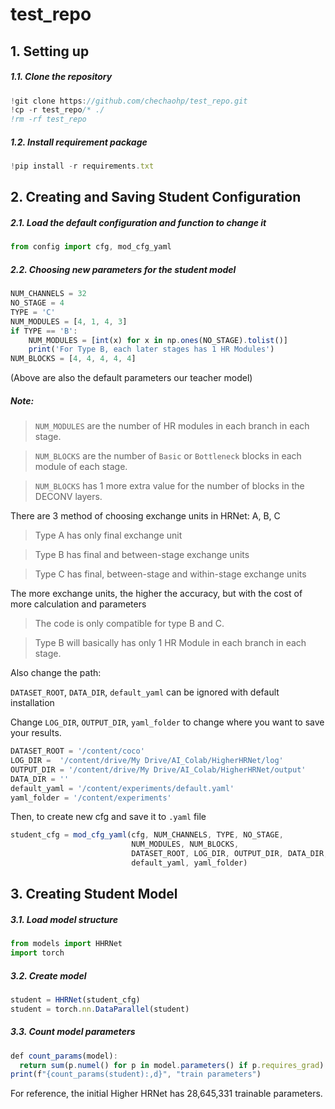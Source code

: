 # test_repo



## **1. Setting up**
##### 1.1. Clone the repository
```javascript
!git clone https://github.com/chechaohp/test_repo.git
!cp -r test_repo/* ./
!rm -rf test_repo
```
##### 1.2. Install requirement package
```javascript
!pip install -r requirements.txt
```
## **2. Creating and Saving Student Configuration**
##### 2.1. Load the default configuration and function to change it
```javascript
from config import cfg, mod_cfg_yaml
```    
##### 2.2. Choosing new parameters for the student model
```javascript
NUM_CHANNELS = 32
NO_STAGE = 4
TYPE = 'C'
NUM_MODULES = [4, 1, 4, 3]
if TYPE == 'B':
    NUM_MODULES = [int(x) for x in np.ones(NO_STAGE).tolist()]
    print('For Type B, each later stages has 1 HR Modules')
NUM_BLOCKS = [4, 4, 4, 4, 4]
```
(Above are also the default parameters our teacher model)
##### Note:
> `NUM_MODULES` are the number of HR modules in each branch in each stage.

> `NUM_BLOCKS` are the number of `Basic` or `Bottleneck` blocks in each module of each stage.

> `NUM_BLOCKS` has 1 more extra value for the number of blocks in the DECONV layers.

There are 3 method of choosing exchange units in HRNet: A, B, C
> Type A has only final exchange unit

> Type B has final and between-stage exchange units

> Type C has final, between-stage and within-stage exchange units

The more exchange units, the higher the accuracy, but with the cost of more calculation and parameters
> The code is only compatible for type B and C.

> Type B will basically has only 1 HR Module in each branch in each stage.

Also change the path:

`DATASET_ROOT`, `DATA_DIR`, `default_yaml` can be ignored with default installation

Change `LOG_DIR`, `OUTPUT_DIR`, `yaml_folder` to change where you want to save your results.
```javascript
DATASET_ROOT = '/content/coco'
LOG_DIR =  '/content/drive/My Drive/AI_Colab/HigherHRNet/log'
OUTPUT_DIR = '/content/drive/My Drive/AI_Colab/HigherHRNet/output'
DATA_DIR = ''
default_yaml = '/content/experiments/default.yaml'
yaml_folder = '/content/experiments'
```
Then, to create new cfg and save it to `.yaml` file
```javascript
student_cfg = mod_cfg_yaml(cfg, NUM_CHANNELS, TYPE, NO_STAGE, 
                           NUM_MODULES, NUM_BLOCKS,
                           DATASET_ROOT, LOG_DIR, OUTPUT_DIR, DATA_DIR, 
                           default_yaml, yaml_folder)
```    
## **3. Creating Student Model**
##### 3.1. Load model structure
```javascript
from models import HHRNet
import torch
```
##### 3.2. Create model
```javascript
student = HHRNet(student_cfg)
student = torch.nn.DataParallel(student)
```
##### 3.3. Count model parameters
```javascript
def count_params(model):
  return sum(p.numel() for p in model.parameters() if p.requires_grad)
print(f"{count_params(student):,d}", "train parameters")
```
For reference, the initial Higher HRNet has 28,645,331 trainable parameters.
